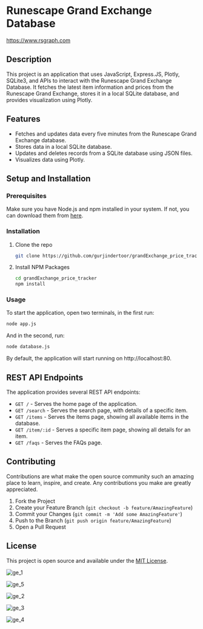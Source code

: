 # Runescape Grand Exchange Database
https://www.rsgraph.com

## Description
This project is an application that uses JavaScript, Express.JS, Plotly, SQLite3, and APIs to interact with the Runescape Grand Exchange Database. It fetches the latest item information and prices from the Runescape Grand Exchange, stores it in a local SQLite database, and provides visualization using Plotly.

## Features
* Fetches and updates data every five minutes from the Runescape Grand Exchange database.
* Stores data in a local SQLite database.
* Updates and deletes records from a SQLite database using JSON files.
* Visualizes data using Plotly.

## Setup and Installation

### Prerequisites

Make sure you have Node.js and npm installed in your system. If not, you can download them from [here](https://nodejs.org/).

### Installation
1. Clone the repo 

    ```bash
    git clone https://github.com/gurjindertoor/grandExchange_price_tracker.git
    ```

2. Install NPM Packages

    ```bash
    cd grandExchange_price_tracker
    npm install
    ```

### Usage
To start the application, open two terminals, in the first run:

   ```bash
   node app.js
   ```

And in the second, run:
   ```bash
   node database.js
   ```

By default, the application will start running on http://localhost:80.

## REST API Endpoints

The application provides several REST API endpoints:

- `GET /` - Serves the home page of the application.
- `GET /search` - Serves the search page, with details of a specific item.
- `GET /items` - Serves the items page, showing all available items in the database.
- `GET /item/:id` - Serves a specific item page, showing all details for an item.
- `GET /faqs` - Serves the FAQs page.

## Contributing

Contributions are what make the open source community such an amazing place to learn, inspire, and create. Any contributions you make are greatly appreciated.

1. Fork the Project
2. Create your Feature Branch (`git checkout -b feature/AmazingFeature`)
3. Commit your Changes (`git commit -m 'Add some AmazingFeature'`)
4. Push to the Branch (`git push origin feature/AmazingFeature`)
5. Open a Pull Request

## License

This project is open source and available under the [MIT License](LICENSE).


![ge_1](https://github.com/gurjindertoor/grandExchange_price_tracker/assets/78512847/247a703a-231d-47ce-9bbd-7c772465b51d)

![ge_5](https://github.com/gurjindertoor/grandExchange_price_tracker/assets/78512847/98f63786-6202-407b-afcb-5b5382363a6a)

![ge_2](https://github.com/gurjindertoor/grandExchange_price_tracker/assets/78512847/1fcbff5b-7fd0-4d8a-bd7d-85e115f0b639)

![ge_3](https://github.com/gurjindertoor/grandExchange_price_tracker/assets/78512847/d2686965-88d2-40f6-a4b5-fb529e59e953)

![ge_4](https://github.com/gurjindertoor/grandExchange_price_tracker/assets/78512847/082371dc-ac36-4dfb-97c7-cd6ac68cecf2)
